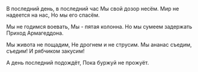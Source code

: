   В последний день, в последний час
Мы свой дозор несём.
Мир не надеется на нас,
Но мы его спасём.

Мы не годимся воевать,
Мы - пятая колонна.
Но мы сумеем задержать
Приход Армагеддона.

Мы живота не пощадим,
Не дрогнем и не струсим.
Мы ананас съедим, съедим!
И рябчиком закусим!

А день последний подождёт,
Пока буржуй не прожуёт.      